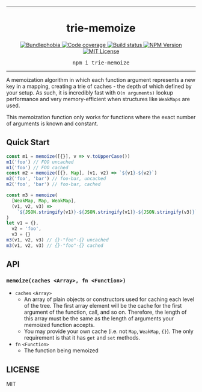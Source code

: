 <hr>
<div align="center">
  <h1 align="center">
    trie-memoize
  </h1>
</div>

<p align="center">
  <a href="https://bundlephobia.com/result?p=trie-memoize">
    <img alt="Bundlephobia" src="https://img.shields.io/bundlephobia/minzip/trie-memoize?style=for-the-badge&labelColor=24292e">
  </a>
  <a aria-label="Code coverage report" href="https://codecov.io/gh/jaredLunde/trie-memoize">
    <img alt="Code coverage" src="https://img.shields.io/codecov/c/gh/jaredLunde/trie-memoize?style=for-the-badge&labelColor=24292e">
  </a>
  <a aria-label="Build status" href="https://travis-ci.org/jaredLunde/trie-memoize">
    <img alt="Build status" src="https://img.shields.io/travis/jaredLunde/trie-memoize?style=for-the-badge&labelColor=24292e">
  </a>
  <a aria-label="NPM version" href="https://www.npmjs.com/package/trie-memoize">
    <img alt="NPM Version" src="https://img.shields.io/npm/v/trie-memoize?style=for-the-badge&labelColor=24292e">
  </a>
  <a aria-label="License" href="https://jaredlunde.mit-license.org/">
    <img alt="MIT License" src="https://img.shields.io/npm/l/trie-memoize?style=for-the-badge&labelColor=24292e">
  </a>
</p>

<pre align="center">npm i trie-memoize</pre>
<hr>

A memoization algorithm in which each function argument represents a new
key in a mapping, creating a trie of caches - the depth of which defined
by your setup. As such, it is incredibly fast with `O(n arguments)` lookup
performance and very memory-efficient when structures like `WeakMaps` are
used.

This memoization function only works for functions where the exact
number of arguments is known and constant.

## Quick Start

```js
const m1 = memoize([{}], v => v.toUpperCase())
m1('foo') // FOO uncached
m1('foo') // FOO cached
const m2 = memoize([{}, Map], (v1, v2) => `${v1}-${v2}`)
m2('foo', 'bar') // foo-bar, uncached
m2('foo', 'bar') // foo-bar, cached

const m3 = memoize(
  [WeakMap, Map, WeakMap],
  (v1, v2, v3) =>
    `${JSON.stringify(v1)}-${JSON.stringify(v1)}-${JSON.stringify(v3)}`
)
let v1 = {},
  v2 = 'foo',
  v3 = {}
m3(v1, v2, v3) // {}-"foo"-{} uncached
m3(v1, v2, v3) // {}-"foo"-{} cached
```

## API

### `memoize(caches <Array>, fn <Function>)`

- `caches` `<Array>`
  - An array of plain objects or constructors used for caching each level of the tree.
    The first array element will be the cache for the first argument of the function,
    call, and so on. Therefore, the length of this array must be the same as the
    length of arguments your memoized function accepts.
  - You may provide your own cache (i.e. not `Map`, `WeakMap`, `{}`). The only requirement
    is that it has `get` and `set` methods.
- `fn` `<Function>`
  - The function being memoized

## LICENSE

MIT
